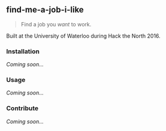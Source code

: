 ## find-me-a-job-i-like

> Find a job you _want_ to work.

Built at the University of Waterloo during Hack the North 2016.

### Installation

_Coming soon..._

### Usage

_Coming soon..._

### Contribute

_Coming soon..._
